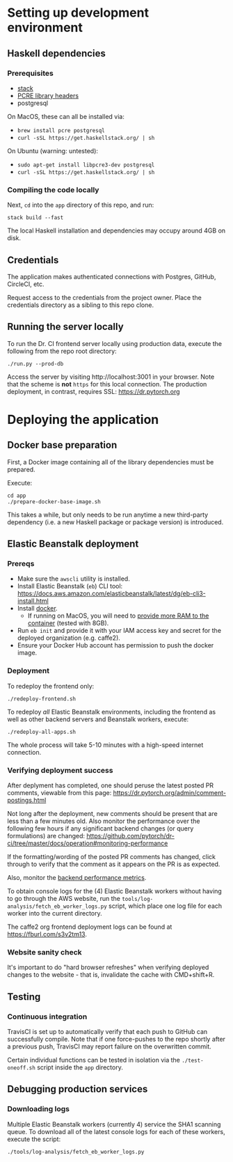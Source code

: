 # Setting up development environment

## Haskell dependencies

### Prerequisites
- [stack](https://docs.haskellstack.org/en/stable/README/#how-to-install)
- [PCRE library headers](https://stackoverflow.com/a/22559967/105137)
- postgresql

On MacOS, these can all be installed via:
- `brew install pcre postgresql`
- `curl -sSL https://get.haskellstack.org/ | sh`

On Ubuntu (warning: untested):
- `sudo apt-get install libpcre3-dev postgresql`
- `curl -sSL https://get.haskellstack.org/ | sh`

### Compiling the code locally

Next, `cd` into the `app` directory of this repo, and run:

    stack build --fast

The local Haskell installation and dependencies may occupy around 4GB on disk.


## Credentials

The application makes authenticated connections with Postgres, GitHub, CircleCI, etc.

Request access to the credentials from the project owner.
Place the credentials directory as a sibling to this repo clone.


## Running the server locally

To run the Dr. CI frontend server locally using production data, execute the following from the repo root directory:

    ./run.py --prod-db

Access the server by visiting http://localhost:3001 in your browser.  Note that the scheme is **not** `https` for this local connection.
The production deployment, in contrast, requires SSL: https://dr.pytorch.org


# Deploying the application

## Docker base preparation

First, a Docker image containing all of the library dependencies must be prepared.

Execute:

    cd app
    ./prepare-docker-base-image.sh

This takes a while, but only needs to be run anytime a new third-party
dependency (i.e. a new Haskell package or package version) is introduced.

## Elastic Beanstalk deployment

### Prereqs

- Make sure the `awscli` utility is installed.
- Install Elastic Beanstalk (`eb`) CLI tool: https://docs.aws.amazon.com/elasticbeanstalk/latest/dg/eb-cli3-install.html
- Install [docker](https://docs.docker.com/get-docker/).
  - If running on MacOS, you will need to [provide more RAM to the container](https://docs.docker.com/docker-for-mac/#resources) (tested with 8GB).
- Run `eb init` and provide it with your IAM access key and secret for the deployed organization (e.g. caffe2).
- Ensure your Docker Hub account has permission to push the docker image.

### Deployment
To redeploy the frontend only:

    ./redeploy-frontend.sh

To redeploy *all* Elastic Beanstalk environments, including the frontend as well as other backend servers and Beanstalk workers, execute:

    ./redeploy-all-apps.sh

The whole process will take 5-10 minutes with a high-speed internet connection.

### Verifying deployment success

After deplyment has completed, one should peruse the latest posted PR comments, viewable from this page:
https://dr.pytorch.org/admin/comment-postings.html

Not long after the deployment, new comments should be present that are less than a few minutes old.  Also monitor the performance over the following few hours if any significant backend changes (or query formulations) are changed: https://github.com/pytorch/dr-ci/tree/master/docs/operation#monitoring-performance

If the formatting/wording of the posted PR comments has changed, click through to verify that the comment as it appears on the PR is as expected.

Also, monitor the [backend performance metrics](https://github.com/pytorch/dr-ci/tree/master/docs/operation#monitoring-performance).

To obtain console logs for the (4) Elastic Beanstalk workers without having to go through the AWS website, run the `tools/log-analysis/fetch_eb_worker_logs.py` script, which place one log file for each worker into the current directory.

The caffe2 org frontend deployment logs can be found at https://fburl.com/s3v2tm13.

### Website sanity check

It's important to do "hard browser refreshes" when verifying deployed changes to the website - that is, invalidate the cache with CMD+shift+R.

## Testing

### Continuous integration

TravisCI is set up to automatically verify that each push to GitHub can successfully compile.  Note that if one force-pushes to the repo shortly after a previous push, TravisCI may report failure on the overwritten commit.

Certain individual functions can be tested in isolation via the `./test-oneoff.sh` script inside the `app` directory.

## Debugging production services

### Downloading logs

Multiple Elastic Beanstalk workers (currently 4) service the SHA1 scanning queue.
To download all of the latest console logs for each of these workers, execute the script:

    ./tools/log-analysis/fetch_eb_worker_logs.py
